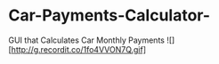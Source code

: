 # Car-Payments-Calculator-
GUI that Calculates Car Monthly Payments 
![][http://g.recordit.co/1fo4VVON7Q.gif]
